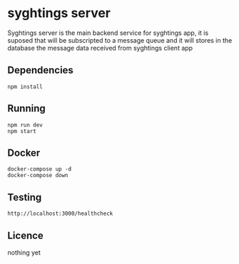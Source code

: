 # syghtings server

Syghtings server is the main backend service for syghtings app, it is suposed that will be subscripted to a message queue and it will stores in the database the message data received from syghtings client app 

## Dependencies

`npm install`

## Running

`npm run dev`<br>
`npm start`

## Docker

`docker-compose up -d` <br>
`docker-compose down`

## Testing

`http://localhost:3000/healthcheck`

## Licence

nothing yet